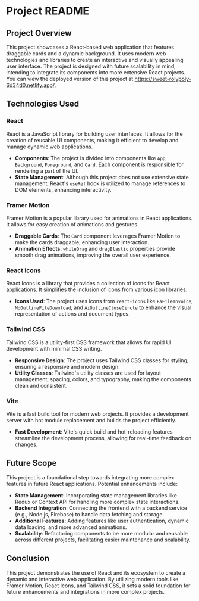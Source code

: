 # Project README

## Project Overview
This project showcases a React-based web application that features draggable cards and a dynamic background. It uses modern web technologies and libraries to create an interactive and visually appealing user interface. The project is designed with future scalability in mind, intending to integrate its components into more extensive React projects. You can view the deployed version of this project at https://sweet-rolypoly-6d34d0.netlify.app/.

## Technologies Used

### React
React is a JavaScript library for building user interfaces. It allows for the creation of reusable UI components, making it efficient to develop and manage dynamic web applications.
- **Components**: The project is divided into components like `App`, `Background`, `Foreground`, and `Card`. Each component is responsible for rendering a part of the UI.
- **State Management**: Although this project does not use extensive state management, React's `useRef` hook is utilized to manage references to DOM elements, enhancing interactivity.

### Framer Motion
Framer Motion is a popular library used for animations in React applications. It allows for easy creation of animations and gestures.
- **Draggable Cards**: The `Card` component leverages Framer Motion to make the cards draggable, enhancing user interaction.
- **Animation Effects**: `whileDrag` and `dragElastic` properties provide smooth drag animations, improving the overall user experience.

### React Icons
React Icons is a library that provides a collection of icons for React applications. It simplifies the inclusion of icons from various icon libraries.
- **Icons Used**: The project uses icons from `react-icons` like `FaFileInvoice`, `MdOutlineFileDownload`, and `AiOutlineCloseCircle` to enhance the visual representation of actions and document types.

### Tailwind CSS
Tailwind CSS is a utility-first CSS framework that allows for rapid UI development with minimal CSS writing.
- **Responsive Design**: The project uses Tailwind CSS classes for styling, ensuring a responsive and modern design.
- **Utility Classes**: Tailwind's utility classes are used for layout management, spacing, colors, and typography, making the components clean and consistent.

### Vite
Vite is a fast build tool for modern web projects. It provides a development server with hot module replacement and builds the project efficiently.
- **Fast Development**: Vite's quick build and hot-reloading features streamline the development process, allowing for real-time feedback on changes.

## Future Scope
This project is a foundational step towards integrating more complex features in future React applications. Potential enhancements include:
- **State Management**: Incorporating state management libraries like Redux or Context API for handling more complex state interactions.
- **Backend Integration**: Connecting the frontend with a backend service (e.g., Node.js, Firebase) to handle data fetching and storage.
- **Additional Features**: Adding features like user authentication, dynamic data loading, and more advanced animations.
- **Scalability**: Refactoring components to be more modular and reusable across different projects, facilitating easier maintenance and scalability.

## Conclusion
This project demonstrates the use of React and its ecosystem to create a dynamic and interactive web application. By utilizing modern tools like Framer Motion, React Icons, and Tailwind CSS, it sets a solid foundation for future enhancements and integrations in more complex projects.

